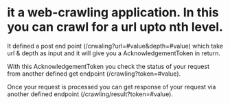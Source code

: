 # it a web-crawling application. In this you can crawl for a url upto nth level. 

It defined a post end point (/crwaling?url=#value&depth=#value) which take url & depth as input and it will give you a AcknowledgementToken in return.

With this AcknowledgementToken you check the status of your request from another defined get endpoint (/crawling?token=#value).

Once your request is processed you can get response of your request via another defined endpoint (/crawling/result?token=#value).



